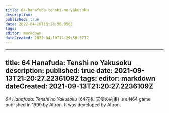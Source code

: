 ```yaml
---
title: 64-hanafuda-tenshi-no-yakusoku
description: 
published: true
date: 2022-04-10T15:28:56.956Z
tags: 
editor: markdown
dateCreated: 2022-04-10T14:29:50.371Z
---
```


---
title: 64 Hanafuda: Tenshi no Yakusoku
description: 
published: true
date: 2021-09-13T21:20:27.2236109Z 
tags: 
editor: markdown
dateCreated: 2021-09-13T21:20:27.2236109Z
---
_64 Hanafuda: Tenshi no Yakusoku_ (<span lang='ja'>64花札 天使の約束</span>) is a N64 game published in 1999 by Altron.
It was developed by Altron.
